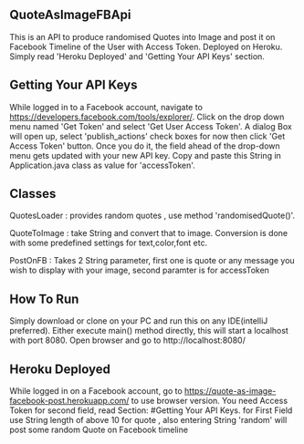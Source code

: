 ## QuoteAsImageFBApi

This is an API to produce randomised Quotes into Image and post it on Facebook Timeline of the User with Access Token.
Deployed on Heroku.
Simply read 'Heroku Deployed' and 'Getting Your API Keys' section.

## Getting Your API Keys

While logged in to a Facebook account, navigate to https://developers.facebook.com/tools/explorer/.
Click on the drop down menu named 'Get Token' and select 'Get User Access Token'.
A dialog Box will open up, select 'publish_actions' check boxes for now then click 'Get Access Token' button.
Once you do it, the field ahead of the drop-down menu gets updated with your new API key.
Copy and paste this String in Application.java class as value for 'accessToken'.

## Classes

QuotesLoader : provides random quotes , use method 'randomisedQuote()'.

QuoteToImage : take String and convert that to image. Conversion is done with some predefined settings for text,color,font etc.

PostOnFB : Takes 2 String parameter, first one is quote or any message you wish to display with your image, second paramter is for accessToken

## How To Run

Simply download or clone on your PC and run this on any IDE(intelliJ preferred).
Either execute main() method directly, this will start a localhost with port 8080.
Open browser and go to http://localhost:8080/

## Heroku Deployed

 While logged in on a Facebook account, go to https://quote-as-image-facebook-post.herokuapp.com/ to use browser version.
 You need Access Token for second field, read Section: #Getting Your API Keys.
 for First Field use String length of above 10 for quote , also entering String 'random' will post some random Quote on Facebook timeline